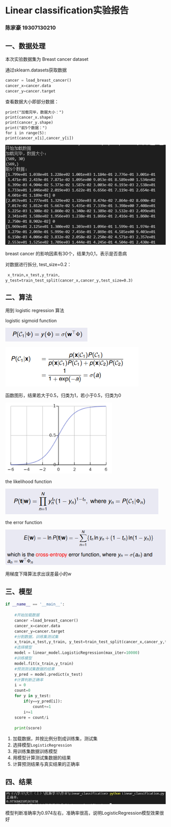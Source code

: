 # Linear classification实验报告

### 陈家豪 19307130210



## 一、数据处理

本次实验数据集为 Breast cancer dataset

通过sklearn.datasets获取数据

```python
cancer = load_breast_cancer()
cancer_x=cancer.data
cancer_y=cancer.target
```

查看数据大小即部分数据：

```
print("加载完毕，数据大小：")
print(cancer_x.shape)
print(cancer_y.shape)
print("前5个数据：")
for i in range(5):
print(cancer_x[i],cancer_y[i])
```

![image-20211029163437535](报告.assets/image-20211029163437535.png)

breast cancer 的影响因素有30个，结果为0,1，表示是否患病



对数据进行拆分, test_size=0.2：

` x_train,x_test,y_train, y_test=train_test_split(cancer_x,cancer_y,test_size=0.3)`



## 二、算法

用到 logistic regression 算法

logistic sigmoid function

![image-20211029193341417](报告.assets/image-20211029193341417.png)

![image-20211029194915361](报告.assets/image-20211029194915361.png)

函数图形，结果若大于0.5，归类为1，若小于0.5，归类为0

![image-20211029194356690](报告.assets/image-20211029194356690.png)

the likelihood function

![image-20211029193439135](报告.assets/image-20211029193439135.png)

the error function

![image-20211029193820039](报告.assets/image-20211029193820039.png)

用梯度下降算法求出误差最小的w



## 三、模型

```python
if __name__ == '__main__':
    
    #开始加载数据
    cancer =load_breast_cancer()
    cancer_x=cancer.data
    cancer_y=cancer.target
    #分割数据，训练集测试集
    x_train,x_test,y_train, y_test=train_test_split(cancer_x,cancer_y,test_size=0.2)
    #选择模型
    model = linear_model.LogisticRegression(max_iter=10000)
    #训练模型
    model.fit(x_train,y_train)
    #预测测试集数据的结果
    y_pred = model.predict(x_test)
	#计算判断正确率
    i = 0
    count=0
    for y in y_test:
        if(y==y_pred[i]):
            count+=1
        i+=1
    score = count/i
    
    print(score)
```

1. 加载数据，并按比例分割成训练集，测试集
2. 选择模型`LogisticRegression`
3. 用训练集数据训练模型
4. 用模型计算测试集数据的结果
5. 计算预测结果与真实结果的正确率



## 四、结果

![image-20211029195811373](报告.assets/image-20211029195811373.png)

模型判断准确率为0.974左右，准确率很高，说明LogisticRegression模型效果很好



